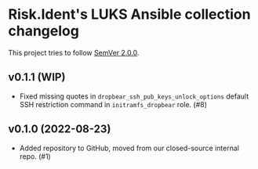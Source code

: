 <!--
SPDX-FileCopyrightText: 2022 Risk.Ident GmbH <contact@riskident.com>

SPDX-License-Identifier: CC-BY-4.0
-->

# Risk.Ident's LUKS Ansible collection changelog

This project tries to follow [SemVer 2.0.0](https://semver.org/).

<!--
	When composing new changes to this list, try to follow convention.
	The WIP release shall be updated just before adding the Git tag.
	Replace (WIP) by (YYYY-MM-DD), e.g. (2021-02-09) for 9th of Febuary, 2021
	A good source on conventions can be found here:
	https://changelog.md/
-->

## v0.1.1 (WIP)

- Fixed missing quotes in `dropbear_ssh_pub_keys_unlock_options` default SSH
  restriction command in `initramfs_dropbear` role. (#8)

## v0.1.0 (2022-08-23)

- Added repository to GitHub, moved from our closed-source internal repo. (#1)
